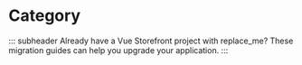 # Category

::: subheader
Already have a Vue Storefront project with replace_me? These migration guides can help you upgrade your application.
:::
